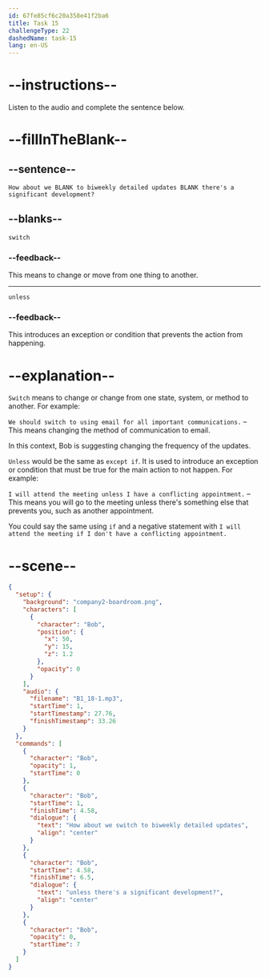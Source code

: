 ```yaml
---
id: 67fe85cf6c20a358e41f2ba6
title: Task 15
challengeType: 22
dashedName: task-15
lang: en-US
---
```


<!-- (Audio) Bob: How about we switch to biweekly detailed updates unless there's a significant development? -->

# --instructions--

Listen to the audio and complete the sentence below.

# --fillInTheBlank--

## --sentence--

`How about we BLANK to biweekly detailed updates BLANK there's a significant development?`

## --blanks--

`switch`

### --feedback--

This means to change or move from one thing to another.

---

`unless`

### --feedback--

This introduces an exception or condition that prevents the action from happening.

# --explanation--

`Switch` means to change or change from one state, system, or method to another. For example:

`We should switch to using email for all important communications.` – This means changing the method of communication to email.

In this context, Bob is suggesting changing the frequency of the updates. 

`Unless` would be the same as `except if`. It is used to introduce an exception or condition that must be true for the main action to not happen. For example:

`I will attend the meeting unless I have a conflicting appointment.` – This means you will go to the meeting unless there's something else that prevents you, such as another appointment.

You could say the same using `if` and a negative statement with `I will attend the meeting if I don't have a conflicting appointment.`

# --scene--

```json
{
  "setup": {
    "background": "company2-boardroom.png",
    "characters": [
      {
        "character": "Bob",
        "position": {
          "x": 50,
          "y": 15,
          "z": 1.2
        },
        "opacity": 0
      }
    ],
    "audio": {
      "filename": "B1_18-1.mp3",
      "startTime": 1,
      "startTimestamp": 27.76,
      "finishTimestamp": 33.26
    }
  },
  "commands": [
    {
      "character": "Bob",
      "opacity": 1,
      "startTime": 0
    },
    {
      "character": "Bob",
      "startTime": 1,
      "finishTime": 4.58,
      "dialogue": {
        "text": "How about we switch to biweekly detailed updates",
        "align": "center"
      }
    },
    {
      "character": "Bob",
      "startTime": 4.58,
      "finishTime": 6.5,
      "dialogue": {
        "text": "unless there's a significant development?",
        "align": "center"
      }
    },
    {
      "character": "Bob",
      "opacity": 0,
      "startTime": 7
    }
  ]
}
```
